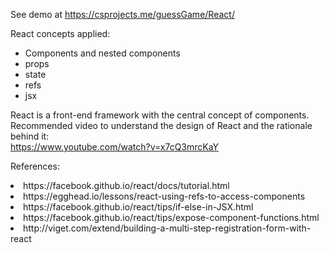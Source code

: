 See demo at https://csprojects.me/guessGame/React/

React concepts applied:
- Components and nested components
- props
- state
- refs
- jsx

React is a front-end framework with the central concept of components.
Recommended video to understand the design of React and the rationale behind it:
<br>
https://www.youtube.com/watch?v=x7cQ3mrcKaY

References:
<li>https://facebook.github.io/react/docs/tutorial.html</li>
<li>https://egghead.io/lessons/react-using-refs-to-access-components</li>
<li>https://facebook.github.io/react/tips/if-else-in-JSX.html</li>
<li>https://facebook.github.io/react/tips/expose-component-functions.html</li>
<li>http://viget.com/extend/building-a-multi-step-registration-form-with-react</li>
